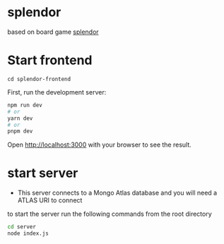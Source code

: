 # splendor
based on board game [splendor](https://boardgamegeek.com/boardgame/148228/splendor)

# Start frontend
```
cd splendor-frontend
```

First, run the development server:

```bash
npm run dev
# or
yarn dev
# or
pnpm dev
```

Open [http://localhost:3000](http://localhost:3000) with your browser to see the result.

# start server
* This server connects to a Mongo Atlas database and you will need a ATLAS URI to connect

to start the server run the following commands from the root directory

```bash
cd server
node index.js
```